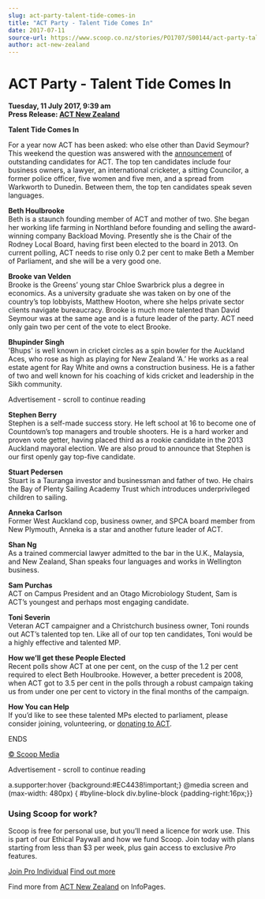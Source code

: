 ```yaml
---
slug: act-party-talent-tide-comes-in
title: "ACT Party - Talent Tide Comes In"
date: 2017-07-11
source-url: https://www.scoop.co.nz/stories/PO1707/S00144/act-party-talent-tide-comes-in.htm
author: act-new-zealand
---
```

ACT Party - Talent Tide Comes In
================================

**Tuesday, 11 July 2017, 9:39 am**  
**Press Release: [ACT New Zealand](https://info.scoop.co.nz/ACT_New_Zealand)**

**Talent Tide Comes In**

For a year now ACT has been asked: who else other than David Seymour? This weekend the question was answered with the [announcement](http://act.org.nz/wp-content/plugins/civicrm/civicrm/extern/url.php?u=15872&qid=4237348) of outstanding candidates for ACT. The top ten candidates include four business owners, a lawyer, an international cricketer, a sitting Councilor, a former police officer, five women and five men, and a spread from Warkworth to Dunedin. Between them, the top ten candidates speak seven languages.

**Beth Houlbrooke**  
Beth is a staunch founding member of ACT and mother of two. She began her working life farming in Northland before founding and selling the award-winning company Backload Moving. Presently she is the Chair of the Rodney Local Board, having first been elected to the board in 2013. On current polling, ACT needs to rise only 0.2 per cent to make Beth a Member of Parliament, and she will be a very good one.

**Brooke van Velden**  
Brooke is the Greens’ young star Chloe Swarbrick plus a degree in economics. As a university graduate she was taken on by one of the country’s top lobbyists, Matthew Hooton, where she helps private sector clients navigate bureaucracy. Brooke is much more talented than David Seymour was at the same age and is a future leader of the party. ACT need only gain two per cent of the vote to elect Brooke.

**Bhupinder Singh**  
'Bhups' is well known in cricket circles as a spin bowler for the Auckland Aces, who rose as high as playing for New Zealand ‘A.’ He works as a real estate agent for Ray White and owns a construction business. He is a father of two and well known for his coaching of kids cricket and leadership in the Sikh community.

Advertisement - scroll to continue reading





**Stephen Berry**  
Stephen is a self-made success story. He left school at 16 to become one of Countdown’s top managers and trouble shooters. He is a hard worker and proven vote getter, having placed third as a rookie candidate in the 2013 Auckland mayoral election. We are also proud to announce that Stephen is our first openly gay top-five candidate.

**Stuart Pedersen**  
Stuart is a Tauranga investor and businessman and father of two. He chairs the Bay of Plenty Sailing Academy Trust which introduces underprivileged children to sailing.

**Anneka Carlson**  
Former West Auckland cop, business owner, and SPCA board member from New Plymouth, Anneka is a star and another future leader of ACT.

**Shan Ng**  
As a trained commercial lawyer admitted to the bar in the U.K., Malaysia, and New Zealand, Shan speaks four languages and works in Wellington business.

**Sam Purchas**  
ACT on Campus President and an Otago Microbiology Student, Sam is ACT’s youngest and perhaps most engaging candidate.

**Toni Severin**  
Veteran ACT campaigner and a Christchurch business owner, Toni rounds out ACT’s talented top ten. Like all of our top ten candidates, Toni would be a highly effective and talented MP.

**How we’ll get these People Elected**  
Recent polls show ACT at one per cent, on the cusp of the 1.2 per cent required to elect Beth Houlbrooke. However, a better precedent is 2008, when ACT got to 3.5 per cent in the polls through a robust campaign taking us from under one per cent to victory in the final months of the campaign.

**How You can Help**  
If you’d like to see these talented MPs elected to parliament, please consider joining, volunteering, or [donating to ACT](http://act.org.nz/wp-content/plugins/civicrm/civicrm/extern/url.php?u=15873&qid=4237348).

  
ENDS

  

[© Scoop Media](http://www.scoop.co.nz/about/terms.html)  

Advertisement - scroll to continue reading



a.supporter:hover {background:#EC4438!important;} @media screen and (max-width: 480px) { #byline-block div.byline-block {padding-right:16px;}}

### Using Scoop for work?

Scoop is free for personal use, but you’ll need a licence for work use. This is part of our Ethical Paywall and how we fund Scoop. Join today with plans starting from less than $3 per week, plus gain access to exclusive _Pro_ features.  
  
[Join Pro Individual](https://pro.scoop.co.nz/Individual/?from=ProIn24) [Find out more](https://pro.scoop.co.nz/using-scoop-for-work/?from=ProIn24)

Find more from [ACT New Zealand](https://info.scoop.co.nz/ACT_New_Zealand) on InfoPages.